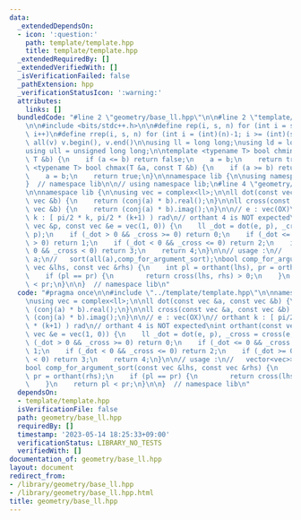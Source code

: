 ```yaml
---
data:
  _extendedDependsOn:
  - icon: ':question:'
    path: template/template.hpp
    title: template/template.hpp
  _extendedRequiredBy: []
  _extendedVerifiedWith: []
  _isVerificationFailed: false
  _pathExtension: hpp
  _verificationStatusIcon: ':warning:'
  attributes:
    links: []
  bundledCode: "#line 2 \"geometry/base_ll.hpp\"\n\n#line 2 \"template/template.hpp\"\
    \n\n#include <bits/stdc++.h>\n\n#define rep(i, s, n) for (int i = s; i < (int)(n);\
    \ i++)\n#define rrep(i, s, n) for (int i = (int)(n)-1; i >= (int)(s); i--)\n#define\
    \ all(v) v.begin(), v.end()\n\nusing ll = long long;\nusing ld = long double;\n\
    using ull = unsigned long long;\n\ntemplate <typename T> bool chmin(T &a, const\
    \ T &b) {\n    if (a <= b) return false;\n    a = b;\n    return true;\n}\ntemplate\
    \ <typename T> bool chmax(T &a, const T &b) {\n    if (a >= b) return false;\n\
    \    a = b;\n    return true;\n}\n\nnamespace lib {\n\nusing namespace std;\n\n\
    }  // namespace lib\n\n// using namespace lib;\n#line 4 \"geometry/base_ll.hpp\"\
    \n\nnamespace lib {\n\nusing vec = complex<ll>;\n\nll dot(const vec &a, const\
    \ vec &b) {\n    return (conj(a) * b).real();\n}\n\nll cross(const vec &a, const\
    \ vec &b) {\n    return (conj(a) * b).imag();\n}\n\n// e : vec(OX)\n// orthant\
    \ k : [ pi/2 * k, pi/2 * (k+1) ) rad\n// orthant 4 is NOT expected\nint orthant(const\
    \ vec &p, const vec &e = vec(1, 0)) {\n    ll _dot = dot(e, p), _cross = cross(e,\
    \ p);\n    if (_dot > 0 && _cross >= 0) return 0;\n    if (_dot <= 0 && _cross\
    \ > 0) return 1;\n    if (_dot < 0 && _cross <= 0) return 2;\n    if (_dot >=\
    \ 0 && _cross < 0) return 3;\n    return 4;\n}\n\n// usage :\n//   vector<vec>>\
    \ a;\n//   sort(all(a),comp_for_argument_sort);\nbool comp_for_argument_sort(const\
    \ vec &lhs, const vec &rhs) {\n    int pl = orthant(lhs), pr = orthant(rhs);\n\
    \    if (pl == pr) {\n        return cross(lhs, rhs) > 0;\n    }\n    return pl\
    \ < pr;\n}\n\n}  // namespace lib\n"
  code: "#pragma once\n\n#include \"../template/template.hpp\"\n\nnamespace lib {\n\
    \nusing vec = complex<ll>;\n\nll dot(const vec &a, const vec &b) {\n    return\
    \ (conj(a) * b).real();\n}\n\nll cross(const vec &a, const vec &b) {\n    return\
    \ (conj(a) * b).imag();\n}\n\n// e : vec(OX)\n// orthant k : [ pi/2 * k, pi/2\
    \ * (k+1) ) rad\n// orthant 4 is NOT expected\nint orthant(const vec &p, const\
    \ vec &e = vec(1, 0)) {\n    ll _dot = dot(e, p), _cross = cross(e, p);\n    if\
    \ (_dot > 0 && _cross >= 0) return 0;\n    if (_dot <= 0 && _cross > 0) return\
    \ 1;\n    if (_dot < 0 && _cross <= 0) return 2;\n    if (_dot >= 0 && _cross\
    \ < 0) return 3;\n    return 4;\n}\n\n// usage :\n//   vector<vec>> a;\n//   sort(all(a),comp_for_argument_sort);\n\
    bool comp_for_argument_sort(const vec &lhs, const vec &rhs) {\n    int pl = orthant(lhs),\
    \ pr = orthant(rhs);\n    if (pl == pr) {\n        return cross(lhs, rhs) > 0;\n\
    \    }\n    return pl < pr;\n}\n\n}  // namespace lib\n"
  dependsOn:
  - template/template.hpp
  isVerificationFile: false
  path: geometry/base_ll.hpp
  requiredBy: []
  timestamp: '2023-05-14 18:25:33+09:00'
  verificationStatus: LIBRARY_NO_TESTS
  verifiedWith: []
documentation_of: geometry/base_ll.hpp
layout: document
redirect_from:
- /library/geometry/base_ll.hpp
- /library/geometry/base_ll.hpp.html
title: geometry/base_ll.hpp
---
```


